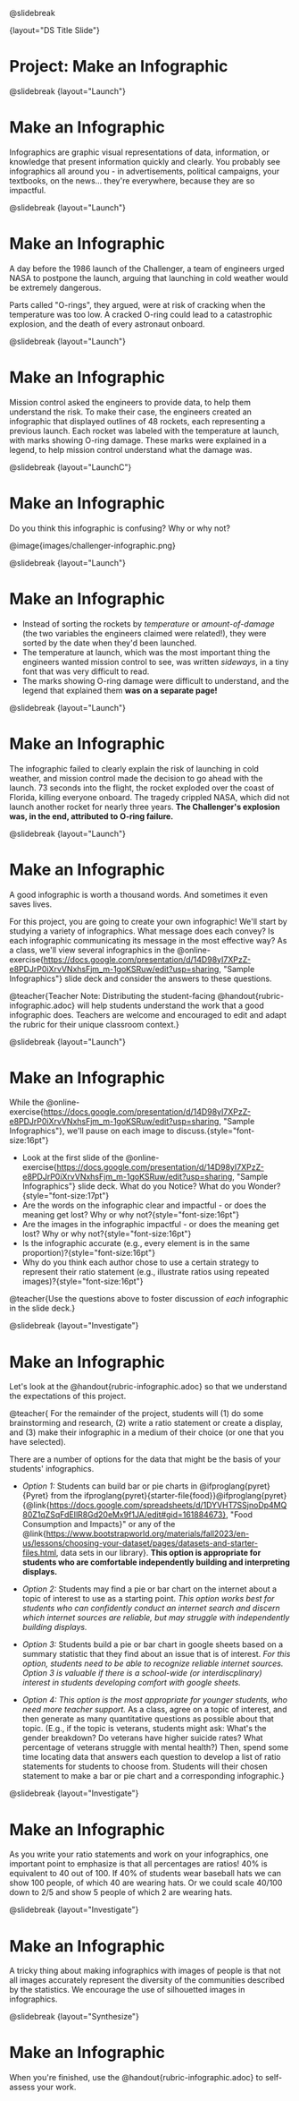 @slidebreak

{layout="DS Title Slide"}

# Project: Make an Infographic
<!--
To learn more about how to use PearDeck, and how to view the embedded links on these slides without going into present mode visit https://help.peardeck.com/en
-->

@slidebreak
{layout="Launch"}
# Make an Infographic

Infographics are graphic visual representations of data, information, or knowledge that present information quickly and clearly. You probably see infographics all around you - in advertisements, political campaigns, your textbooks, on the news... they're everywhere, because they are so impactful.


@slidebreak
{layout="Launch"}
# Make an Infographic

A day before the 1986 launch of the Challenger, a team of engineers urged NASA to postpone the launch, arguing that launching in cold weather would be extremely dangerous. 

Parts called "O-rings", they argued, were at risk of cracking when the temperature was too low. A cracked O-ring could lead to a catastrophic explosion, and the death of every astronaut onboard.


@slidebreak
{layout="Launch"}
# Make an Infographic

Mission control asked the engineers to provide data, to help them understand the risk. To make their case, the engineers created an infographic that displayed outlines of 48 rockets, each representing a previous launch. Each rocket was labeled with the temperature at launch, with marks showing O-ring damage. These marks were explained in a legend, to help mission control understand what the damage was.

@slidebreak
{layout="LaunchC"}
# Make an Infographic

Do you think this infographic is confusing? Why or why not?

@image{images/challenger-infographic.png}


@slidebreak
{layout="Launch"}
# Make an Infographic

- Instead of sorting the rockets by _temperature_ or _amount-of-damage_ (the two variables the engineers claimed were related!), they were sorted by the date when they'd been launched.
- The temperature at launch, which was the most important thing the engineers wanted mission control to see, was written _sideways_, in a tiny font that was very difficult to read.
- The marks showing O-ring damage were difficult to understand, and the legend that explained them __was on a separate page!__

@slidebreak
{layout="Launch"}
# Make an Infographic

The infographic failed to clearly explain the risk of launching in cold weather, and mission control made the decision to go ahead with the launch. 73 seconds into the flight, the rocket exploded over the coast of Florida, killing everyone onboard. The tragedy crippled NASA, which did not launch another rocket for nearly three years. **The Challenger's explosion was, in the end, attributed to O-ring failure.**

@slidebreak
{layout="Launch"}
# Make an Infographic

A good infographic is worth a thousand words. And sometimes it even saves lives.

For this project, you are going to create your own infographic! We'll start by studying a variety of infographics. What message does each convey? Is each infographic communicating its message in the most effective way? As a class, we'll view several infographics in the @online-exercise{https://docs.google.com/presentation/d/14D98yI7XPzZ-e8PDJrP0iXrvVNxhsFjm_m-1goKSRuw/edit?usp=sharing, "Sample Infographics"} slide deck and consider the answers to these questions.

@teacher{Teacher Note: Distributing the student-facing @handout{rubric-infographic.adoc} will help students understand the work that a good infographic does. Teachers are welcome and encouraged to edit and adapt the rubric for their unique classroom context.}


@slidebreak
{layout="Launch"}
# Make an Infographic

While the @online-exercise{https://docs.google.com/presentation/d/14D98yI7XPzZ-e8PDJrP0iXrvVNxhsFjm_m-1goKSRuw/edit?usp=sharing, "Sample Infographics"}, we'll pause on each image to discuss.{style="font-size:16pt"}


- Look at the first slide of the @online-exercise{https://docs.google.com/presentation/d/14D98yI7XPzZ-e8PDJrP0iXrvVNxhsFjm_m-1goKSRuw/edit?usp=sharing, "Sample Infographics"} slide deck. What do you Notice? What do you Wonder?{style="font-size:17pt"}
- Are the words on the infographic clear and impactful - or does the meaning get lost? Why or why not?{style="font-size:16pt"}
- Are the images in the infographic impactful - or does the meaning get lost? Why or why not?{style="font-size:16pt"}
- Is the infographic accurate (e.g., every element is in the same proportion)?{style="font-size:16pt"}
- Why do you think each author chose to use a certain strategy to represent their ratio statement (e.g., illustrate ratios using repeated images)?{style="font-size:16pt"}



@teacher{Use the questions above to foster discussion of _each_ infographic in the slide deck.}

@slidebreak
{layout="Investigate"}
# Make an Infographic

Let's look at the @handout{rubric-infographic.adoc} so that we understand the expectations of this project.

@teacher{
For the remainder of the project, students will (1) do some brainstorming and research, (2) write a ratio statement or create a display, and (3) make their infographic in a medium of their choice (or one that you have selected).

There are a number of options for the data that might be the basis of your students' infographics.

- *Option 1:* Students can build bar or pie charts in @ifproglang{pyret}{Pyret} from the ifproglang{pyret}{starter-file{food}}@ifproglang{pyret}{@link{https://docs.google.com/spreadsheets/d/1DYVHT7SSjnoDp4MQ80Z1qZSqFdEIlR8Gd20eMx9f1JA/edit#gid=161884673}, "Food Consumption and Impacts}" or any of the @link{https://www.bootstrapworld.org/materials/fall2023/en-us/lessons/choosing-your-dataset/pages/datasets-and-starter-files.html, data sets in our library}.  __This option is appropriate for students who are comfortable independently building and interpreting displays.__

- *Option 2:* Students may find a pie or bar chart on the internet about a topic of interest to use as a starting point. _This option works best for students who can confidently conduct an internet search and discern which internet sources are reliable, but may struggle with independently building displays._

- *Option 3:* Students build a pie or bar chart in google sheets based on a summary statistic that they find about an issue that is of interest. _For this option, students need to be able to recognize reliable internet sources. Option 3 is valuable if there is a school-wide (or interdiscplinary) interest in students developing comfort with google sheets._

- *Option 4:* _This option is the most appropriate for younger students, who need more teacher support._ As a class, agree on a topic of interest, and then generate as many quantitative questions as possible about that topic. (E.g., if the topic is veterans, students might ask: What's the gender breakdown? Do veterans have higher suicide rates? What percentage of veterans struggle with mental health?) Then, spend some time locating data that answers each question to develop a list of ratio statements for students to choose from. Students will their chosen statement to make a bar or pie chart and a corresponding infographic.}

@slidebreak
{layout="Investigate"}
# Make an Infographic


As you write your ratio statements and work on your infographics, one important point to emphasize is that all percentages are ratios! 40% is equivalent to 40 out of 100. If 40% of students wear baseball hats we can show 100 people, of which 40 are wearing hats. Or we could scale 40/100 down to 2/5 and show 5 people of which 2 are wearing hats.


@slidebreak
{layout="Investigate"}
# Make an Infographic

A tricky thing about making infographics with images of people is that not all images accurately represent the diversity of the communities described by the statistics. We encourage the use of silhouetted images in infographics.


@slidebreak
{layout="Synthesize"}
# Make an Infographic

When you're finished, use the @handout{rubric-infographic.adoc} to self-assess your work.